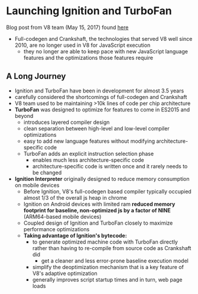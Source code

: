 # Launching Ignition and TurboFan
Blog post from V8 team (May 15, 2017) found [here](https://v8project.blogspot.bg/2017/05/launching-ignition-and-turbofan.html)

- Full-codegen and Crankshaft, the technologies that served V8 well since 2010, are no longer used in V8 for JavaScript execution
  - they no longer are able to keep pace with new JavaScript language features and the optimizations those features require

## A Long Journey
- Ignition and TurboFan have been in development for almost 3.5 years
- carefully considered the shortcomings of full-codegen and Crankshaft
- V8 team used to be maintaining >10k lines of code per chip architecture
- **TurboFan** was designed to optimize for features to come in ES2015 and beyond
  - introduces layered compiler design
  - clean separation between high-level and low-level compiler optimizations
  - easy to add new language features without modifying architecture-specific code
  - TurboFan adds an explicit instruction selection phase
    - enables much less architecture-specific code
    - architecture-specific code is written once and it rarely needs to be changed
- **Ignition Interpreter** originally designed to reduce memory consumption on mobile devices
  - Before Ignition, V8's full-codegen based compiler typically occupied almost 1/3 of the overall js heap in chrome
  - Ignition on Android devices with limited ram **reduced memory footprint for baseline, non-optimized js by a factor of NINE** (ARM64-based mobile devices)
  - Coupled design of Ignition and TurboFan closely to maximize performance optimizations
  - **Taking advantage of Ignition's bytecode:**
    - to generate optimized machine code with TurboFan directly rather than having to re-compile from source code as Crankshaft did
      - get a cleaner and less error-prone baseline execution model
    - simplify the deoptimization mechanism that is a key feature of V8's adaptive optimization
    - generally improves script startup times and in turn, web page loads
